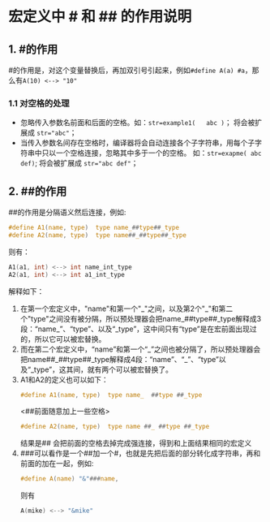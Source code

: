 # 宏定义中 # 和 ## 的作用说明
## 1. #的作用 
#的作用是，对这个变量替换后，再加双引号引起来，例如`#define A(a) #a`，那么有`A(10) <--> "10"`
### 1.1 对空格的处理
- 忽略传入参数名前面和后面的空格。如：`str=example1(   abc )`； 将会被扩展成 `str="abc"`；
- 当传入参数名间存在空格时，编译器将会自动连接各个子字符串，用每个子字符串中只以一个空格连接，忽略其中多于一个的空格。 如：`str=exapme( abc    def)`; 将会被扩展成 `str="abc def"`；
## 2. ##的作用
##的作用是分隔语义然后连接，例如:
```C
#define A1(name, type)  type name_##type##_type
#define A2(name, type)  type name##_##type##_type
```
则有：
```C
A1(a1, int) <--> int name_int_type
A2(a1, int) <--> int a1_int_type
```
解释如下：
1. 在第一个宏定义中，"name"和第一个"\_"之间，以及第2个"\_"和第二个"type"之间没有被分隔，所以预处理器会把name_##type##\_type解释成3段：“name_”、“type”、以及“_type”，这中间只有“type”是在宏前面出现过的，所以它可以被宏替换。
2. 而在第二个宏定义中，“name”和第一个“\_”之间也被分隔了，所以预处理器会把name##\_##type##\_type解释成4段：“name”、“_”、“type”以及“_type”，这其间，就有两个可以被宏替换了。
3. A1和A2的定义也可以如下：  
    ```C
    #define A1(name, type)  type name_  ##type ##_type
    ```
    <##前面随意加上一些空格>
    ```C
    #define A2(name, type)  type name ##_ ##type ##_type
    ```
    结果是## 会把前面的空格去掉完成强连接，得到和上面结果相同的宏定义
4. ###可以看作是一个##加一个#，也就是先把后面的部分转化成字符串，再和前面的加在一起，例如:
    ```C
    #define A(name) "&"###name,
    ```
    则有 
    ```C
    A(mike) <--> "&mike"
    ```